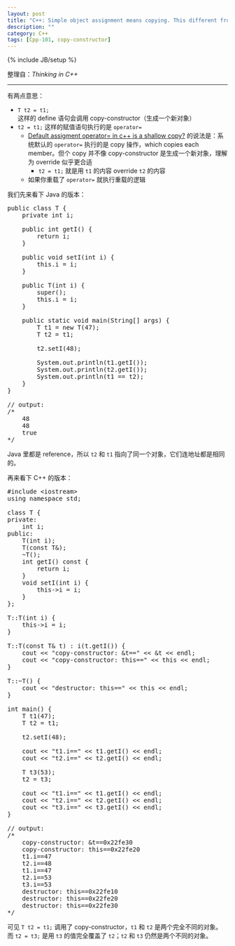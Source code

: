 ```yaml
---
layout: post
title: "C++: Simple object assignment means copying. This different from Java!"
description: ""
category: C++
tags: [Cpp-101, copy-constructor]
---
```

{% include JB/setup %}

整理自：_Thinking in C++_

-----

有两点意思：

- `T t2 = t1;` 这样的 define 语句会调用 copy-constructor（生成一个新对象）
- `t2 = t1;` 这样的赋值语句执行的是 `operator=`
	- [Default assigment operator= in c++ is a shallow copy?](http://stackoverflow.com/questions/5096464/default-assigment-operator-in-c-is-a-shallow-copy) 的说法是：系统默认的 `operator=` 执行的是 copy 操作，which copies each member。但个 copy 并不像 copy-constructor 是生成一个新对象，理解为 override 似乎更合适
		- `t2 = t1;` 就是用 `t1` 的内容 override `t2` 的内容
	- 如果你重载了 `operator=` 就执行重载的逻辑

我们先来看下 Java 的版本：

<pre class="prettyprint linenums">
public class T {
	private int i;
	
	public int getI() {
		return i;
	}

	public void setI(int i) {
		this.i = i;
	}

	public T(int i) {
		super();
		this.i = i;
	}
	
	public static void main(String[] args) {
		T t1 = new T(47);
		T t2 = t1;
		
		t2.setI(48);
		
		System.out.println(t1.getI());
		System.out.println(t2.getI());
		System.out.println(t1 == t2);
	}
}

// output:
/* 
	48
	48
	true
*/
</pre>

Java 里都是 reference，所以 `t2` 和 `t1` 指向了同一个对象，它们连地址都是相同的。

再来看下 C++ 的版本：

<pre class="prettyprint linenums">
#include &lt;iostream&gt;
using namespace std;

class T {
private:
    int i;
public:
    T(int i);
    T(const T&);
    ~T();
    int getI() const {
        return i; 
    }
    void setI(int i) {
        this->i = i;
    }
};

T::T(int i) {
    this->i = i;
}

T::T(const T& t) : i(t.getI()) {
    cout &lt;&lt; "copy-constructor: &t==" &lt;&lt; &t &lt;&lt; endl;
    cout &lt;&lt; "copy-constructor: this==" &lt;&lt; this &lt;&lt; endl;
} 

T::~T() {
    cout &lt;&lt; "destructor: this==" &lt;&lt; this &lt;&lt; endl;
}

int main() {
    T t1(47);
    T t2 = t1;
    
    t2.setI(48);
    
    cout &lt;&lt; "t1.i==" &lt;&lt; t1.getI() &lt;&lt; endl;
    cout &lt;&lt; "t2.i==" &lt;&lt; t2.getI() &lt;&lt; endl;
    
    T t3(53);
	t2 = t3; 
	
	cout &lt;&lt; "t1.i==" &lt;&lt; t1.getI() &lt;&lt; endl;
	cout &lt;&lt; "t2.i==" &lt;&lt; t2.getI() &lt;&lt; endl;
	cout &lt;&lt; "t3.i==" &lt;&lt; t3.getI() &lt;&lt; endl;
}

// output:
/* 
	copy-constructor: &t==0x22fe30
	copy-constructor: this==0x22fe20
	t1.i==47
	t2.i==48
	t1.i==47
	t2.i==53
	t3.i==53
	destructor: this==0x22fe10
	destructor: this==0x22fe20
	destructor: this==0x22fe30
*/
</pre>

可见 `T t2 = t1;` 调用了 copy-constructor，`t1` 和 `t2` 是两个完全不同的对象。而 `t2 = t3;` 是用 `t3` 的值完全覆盖了 `t2`；`t2` 和 `t3` 仍然是两个不同的对象。